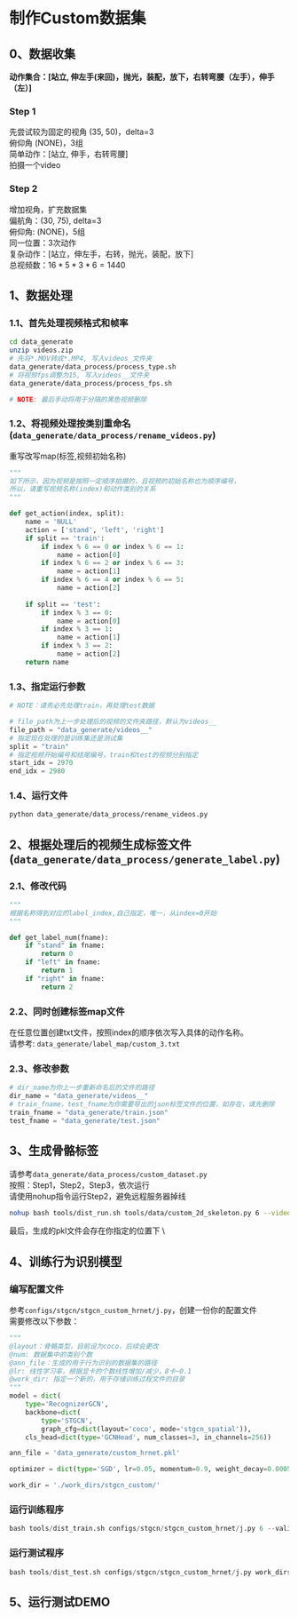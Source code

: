 # 制作Custom数据集

## 0、数据收集
**动作集合：[站立, 伸左手(来回)，抛光，装配，放下，右转弯腰（左手），伸手（左）]**
### Step 1
先尝试较为固定的视角 (35, 50)，delta=3 \
俯仰角 (NONE)，3组 \
简单动作：[站立, 伸手，右转弯腰] \
拍摄一个video

### Step 2
增加视角，扩充数据集 \
偏航角：(30, 75), delta=3 \
俯仰角: (NONE)，5组 \
同一位置：3次动作 \
复杂动作：[站立，伸左手，右转，抛光，装配，放下] \
总视频数：$16*5*3*6=1440$


## 1、数据处理
### 1.1、首先处理视频格式和帧率
```bash
cd data_generate
unzip videos.zip
# 先将*.MOV转成*.MP4, 写入videos_文件夹
data_generate/data_process/process_type.sh
# 将视频fps调整为15, 写入videos__文件夹
data_generate/data_process/process_fps.sh

# NOTE: 最后手动将用于分隔的黑色视频删除
```

### 1.2、将视频处理按类别重命名(`data_generate/data_process/rename_videos.py`)
重写改写map(标签,视频初始名称)
```python
"""
如下所示，因为视频是按照一定顺序拍摄的，且视频的初始名称也为顺序编号，
所以，请重写视频名称(index)和动作类别的关系
"""

def get_action(index, split):
    name = 'NULL'
    action = ['stand', 'left', 'right']
    if split == 'train':
        if index % 6 == 0 or index % 6 == 1:
            name = action[0]
        if index % 6 == 2 or index % 6 == 3:
            name = action[1]
        if index % 6 == 4 or index % 6 == 5:
            name = action[2]
    
    if split == 'test':
        if index % 3 == 0:
            name = action[0]
        if index % 3 == 1:
            name = action[1]
        if index % 3 == 2:
            name = action[2]
    return name
```
### 1.3、指定运行参数
```python
# NOTE：请务必先处理train，再处理test数据

# file_path为上一步处理后的视频的文件夹路径，默认为videos__
file_path = "data_generate/videos__"
# 指定现在处理的是训练集还是测试集
split = "train"
# 指定视频开始编号和结尾编号，train和test的视频分别指定
start_idx = 2970
end_idx = 2980
```
### 1.4、运行文件
```bash
python data_generate/data_process/rename_videos.py
```

## 2、根据处理后的视频生成标签文件(`data_generate/data_process/generate_label.py`)
### 2.1、修改代码
```python
"""
根据名称得到对应的label_index,自己指定，唯一，从index=0开始
"""

def get_label_num(fname):
    if "stand" in fname:
        return 0
    if "left" in fname:
        return 1
    if "right" in fname:
        return 2
```
### 2.2、同时创建标签map文件
在任意位置创建txt文件，按照index的顺序依次写入具体的动作名称。\
请参考: `data_generate/label_map/custom_3.txt`
### 2.3、修改参数
```python
# dir_name为你上一步重新命名后的文件的路径
dir_name = "data_generate/videos__"
# train_fname，test_fname为你需要导出的json标签文件的位置，如存在，请先删除
train_fname = "data_generate/train.json"
test_fname = "data_generate/test.json"
```

## 3、生成骨骼标签
请参考`data_generate/data_process/custom_dataset.py` \
按照：Step1，Step2，Step3，依次运行 \
请使用nohup指令运行Step2，避免远程服务器掉线
```bash
nohup bash tools/dist_run.sh tools/data/custom_2d_skeleton.py 6 --video-list data_generate/custom.list --out data_generate/custom_annos.pkl > nohup.out 2>&1 &
```
最后，生成的pkl文件会存在你指定的位置下 \


## 4、训练行为识别模型
### 编写配置文件
参考`configs/stgcn/stgcn_custom_hrnet/j.py`，创建一份你的配置文件 \
需要修改以下参数：
```python
"""
@layout：骨骼类型，目前设为coco，后续会更改
@num: 数据集中的类别个数
@ann_file：生成的用于行为识别的数据集的路径
@lr: 线性学习率，根据显卡的个数线性增加/减少，8卡~0.1
@work_dir: 指定一个新的，用于存储训练过程文件的目录
"""
model = dict(
    type='RecognizerGCN',
    backbone=dict(
        type='STGCN',
        graph_cfg=dict(layout='coco', mode='stgcn_spatial')),
    cls_head=dict(type='GCNHead', num_classes=3, in_channels=256))

ann_file = 'data_generate/custom_hrnet.pkl'

optimizer = dict(type='SGD', lr=0.05, momentum=0.9, weight_decay=0.0005, nesterov=True)

work_dir = './work_dirs/stgcn_custom/'
```
### 运行训练程序
```python
bash tools/dist_train.sh configs/stgcn/stgcn_custom_hrnet/j.py 6 --validate --test-last --test-best
```
### 运行测试程序
```python
bash tools/dist_test.sh configs/stgcn/stgcn_custom_hrnet/j.py work_dirs/stgcn_custom/epoch_30.pth 6 --eval top_k_accuracy --out result.pkl
```

## 5、运行测试DEMO
